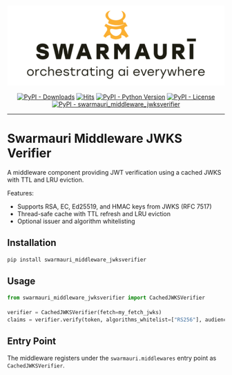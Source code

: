 ![Swamauri Logo](https://github.com/swarmauri/swarmauri-sdk/blob/3d4d1cfa949399d7019ae9d8f296afba773dfb7f/assets/swarmauri.brand.theme.svg)


<p align="center">
    <a href="https://pypi.org/project/swarmauri_middleware_jwksverifier/">
        <img src="https://img.shields.io/pypi/dm/swarmauri_middleware_jwksverifier" alt="PyPI - Downloads"/></a>
    <a href="https://hits.sh/github.com/swarmauri/swarmauri-sdk/tree/master/pkgs/standards/swarmauri_middleware_jwksverifier/">
        <img alt="Hits" src="https://hits.sh/github.com/swarmauri/swarmauri-sdk/tree/master/pkgs/standards/swarmauri_middleware_jwksverifier.svg"/></a>
    <a href="https://pypi.org/project/swarmauri_middleware_jwksverifier/">
        <img src="https://img.shields.io/pypi/pyversions/swarmauri_middleware_jwksverifier" alt="PyPI - Python Version"/></a>
    <a href="https://pypi.org/project/swarmauri_middleware_jwksverifier/">
        <img src="https://img.shields.io/pypi/l/swarmauri_middleware_jwksverifier" alt="PyPI - License"/></a>
    <a href="https://pypi.org/project/swarmauri_middleware_jwksverifier/">
        <img src="https://img.shields.io/pypi/v/swarmauri_middleware_jwksverifier?label=swarmauri_middleware_jwksverifier&color=green" alt="PyPI - swarmauri_middleware_jwksverifier"/></a>
</p>

---

# Swarmauri Middleware JWKS Verifier

A middleware component providing JWT verification using a cached JWKS with TTL and LRU eviction.

Features:
- Supports RSA, EC, Ed25519, and HMAC keys from JWKS (RFC 7517)
- Thread-safe cache with TTL refresh and LRU eviction
- Optional issuer and algorithm whitelisting

## Installation

```bash
pip install swarmauri_middleware_jwksverifier
```

## Usage

```python
from swarmauri_middleware_jwksverifier import CachedJWKSVerifier

verifier = CachedJWKSVerifier(fetch=my_fetch_jwks)
claims = verifier.verify(token, algorithms_whitelist=["RS256"], audience="me")
```

## Entry Point

The middleware registers under the `swarmauri.middlewares` entry point as `CachedJWKSVerifier`.
